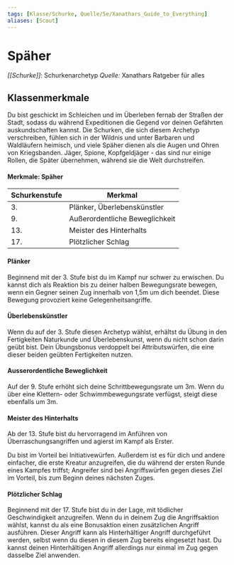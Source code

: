 ```yaml
---
tags: [Klasse/Schurke, Quelle/5e/Xanathars_Guide_to_Everything]
aliases: [Scout]
---
```

# Späher
_[[Schurke]]_: Schurkenarchetyp
_Quelle:_ Xanathars Ratgeber für alles

## Klassenmerkmale
Du bist geschickt im Schleichen und im Überleben fernab der Straßen der Stadt, sodass du während Expeditionen die Gegend vor deinen Gefährten auskundschaften kannst. Die Schurken, die sich diesem Archetyp verschreiben, fühlen sich in der Wildnis und unter Barbaren und Waldläufern heimisch, und viele Späher dienen als die Augen und Ohren von Kriegsbanden. Jäger, Spione, Kopfgeldjäger - das sind nur einige Rollen, die Später übernehmen, während sie die Welt durchstreifen.

#### Merkmale: Späher
| Schurkenstufe | Merkmal |
| --- | --- |
| 3. | Plänker, Überlebenskünstler |
| 9. | Außerordentliche Beweglichkeit |
| 13. | Meister des Hinterhalts |
| 17. | Plötzlicher Schlag |

#### Plänker
Beginnend mit der 3. Stufe bist du im Kampf nur schwer zu erwischen. Du kannst dich als Reaktion bis zu deiner halben Bewegungsrate bewegen, wenn ein Gegner seinen Zug innerhalb von 1,5m um dich beendet. Diese Bewegung provoziert keine Gelegenheitsangriffe.

#### Überlebenskünstler
Wenn du auf der 3. Stufe diesen Archetyp wählst, erhältst du Übung in den Fertigkeiten Naturkunde und Überlebenskunst, wenn du nicht schon darin geübt bist. Dein Übungsbonus verdoppelt bei Attributswürfen, die eine dieser beiden geübten Fertigkeiten nutzen.

#### Ausserordentliche Beweglichkeit
Auf der 9. Stufe erhöht sich deine Schrittbewegungsrate um 3m. Wenn du über eine Klettern- oder Schwimmbewegungsrate verfügst, steigt diese ebenfalls um 3m.

#### Meister des Hinterhalts
Ab der 13. Stufe bist du hervorragend im Anführen von Überraschungsangriffen und agierst im Kampf als Erster.

Du bist im Vorteil bei Initiativewürfen. Außerdem ist es für dich und andere einfacher, die erste Kreatur anzugreifen, die du während der ersten Runde eines Kampfes triffst; Angreifer sind bei Angriffswürfen gegen dieses Ziel im Vorteil, bis zum Beginn deines nächsten Zuges.

#### Plötzlicher Schlag
Beginnend mit der 17. Stufe bist du in der Lage, mit tödlicher Geschwindigkeit anzugreifen. Wenn du in deinem Zug die Angriffsaktion wählst, kannst du als eine Bonusaktion einen zusätzlichen Angriff ausführen. Dieser Angriff kann als Hinterhältiger Angriff durchgeführt werden, selbst wenn du diesen in diesem Zug bereits eingesetzt hast. Du kannst deinen Hinterhältigen Angriff allerdings nur einmal im Zug gegen dasselbe Ziel anwenden.